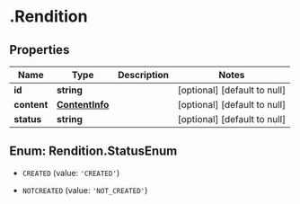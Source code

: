 # .Rendition

## Properties
Name | Type | Description | Notes
------------ | ------------- | ------------- | -------------
**id** | **string** |  | [optional] [default to null]
**content** | [**ContentInfo**](ContentInfo.md) |  | [optional] [default to null]
**status** | **string** |  | [optional] [default to null]


<a name="Rendition.StatusEnum"></a>
## Enum: Rendition.StatusEnum


* `CREATED` (value: `'CREATED'`)

* `NOTCREATED` (value: `'NOT_CREATED'`)




